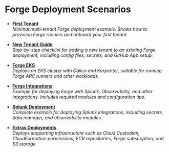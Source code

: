 # Forge Deployment Scenarios

- [**First Tenant**](./first_tenant.md)  
  *Minimal multi-tenant Forge deployment example. Shows how to provision Forge runners and onboard your first tenant.*

- [**New Tenant Guide**](./new_tenant.md)  
  *Step-by-step checklist for adding a new tenant to an existing Forge deployment, including config files, secrets, and GitHub App setup.*

- [**Forge EKS**](./forge_eks.md)  
  *Deploys an EKS cluster with Calico and Karpenter, suitable for running Forge ARC runners and other workloads.*

- [**Forge Integrations**](./forge_integrations.md)  
  *Example for deploying Forge with Splunk, Observability, and other integrations. Includes required modules and configuration tips.*

- [**Splunk Deployment**](./splunk_deployment.md)  
  *Complete example for deploying Splunk integrations, including secrets, data manager, and observability modules.*

- [**Extras Deployments**](./forge_extras.md)  
  *Deploys supporting infrastructure such as Cloud Custodian, CloudFormation permissions, ECR repositories, Forge subscription, and S3 storage.*
